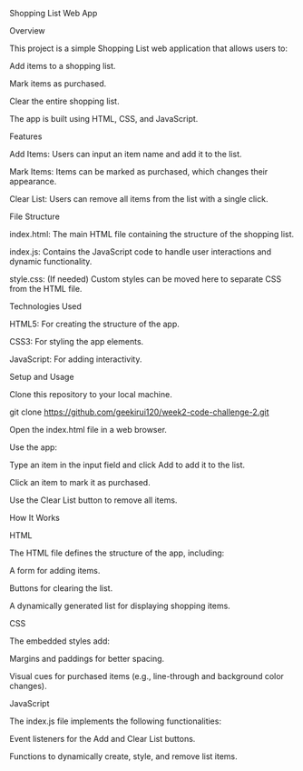 Shopping List Web App

Overview

This project is a simple Shopping List web application that allows users to:

Add items to a shopping list.

Mark items as purchased.

Clear the entire shopping list.

The app is built using HTML, CSS, and JavaScript.

Features

Add Items: Users can input an item name and add it to the list.

Mark Items: Items can be marked as purchased, which changes their appearance.

Clear List: Users can remove all items from the list with a single click.

File Structure

index.html: The main HTML file containing the structure of the shopping list.

index.js: Contains the JavaScript code to handle user interactions and dynamic functionality.

style.css: (If needed) Custom styles can be moved here to separate CSS from the HTML file.

Technologies Used

HTML5: For creating the structure of the app.

CSS3: For styling the app elements.

JavaScript: For adding interactivity.

Setup and Usage

Clone this repository to your local machine.

git clone https://github.com/geekirui120/week2-code-challenge-2.git

Open the index.html file in a web browser.

Use the app:

Type an item in the input field and click Add to add it to the list.

Click an item to mark it as purchased.

Use the Clear List button to remove all items.

How It Works

HTML

The HTML file defines the structure of the app, including:

A form for adding items.

Buttons for clearing the list.

A dynamically generated list for displaying shopping items.

CSS

The embedded styles add:

Margins and paddings for better spacing.

Visual cues for purchased items (e.g., line-through and background color changes).

JavaScript

The index.js file implements the following functionalities:

Event listeners for the Add and Clear List buttons.

Functions to dynamically create, style, and remove list items.
